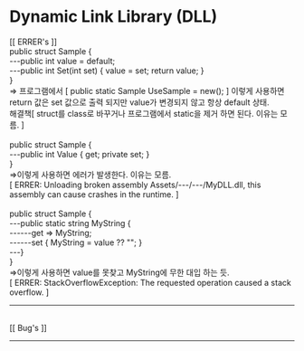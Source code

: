 # Dynamic Link Library (DLL)
[[ ERRER's ]]
<br>public struct Sample {
<br>---public int value = default;
<br>---public int Set(int set) { value = set; return value; }
<br>}
<br>=> 프로그램에서 [ public static Sample UseSample = new(); ] 이렇게 사용하면
<br>return 값은 set 값으로 출력 되지만 value가 변경되지 않고 항상 default 상태.
<br>해결책[ struct를 class로 바꾸거나 프로그램에서 static을 제거 하면 된다. 이유는 모름. ]
<br>
<br>public struct Sample {
<br>---public int Value { get; private set; }
<br>}
<br>=>이렇게 사용하면 에러가 발생한다. 이유는 모름.
<br>[ ERRER: Unloading broken assembly Assets/---/---/MyDLL.dll, this assembly can cause crashes in the runtime. ]
<br>
<br>public struct Sample {
<br>---public static string MyString {
<br>------get => MyString;
<br>------set { MyString = value ?? ""; } 
<br>---}
<br>}
<br>=>이렇게 사용하면 value를 못찾고 MyString에 무한 대입 하는 듯.
<br>[ ERRER: StackOverflowException: The requested operation caused a stack overflow. ]
<br><hr>
<br>[[ Bug's ]]
<br><hr>
